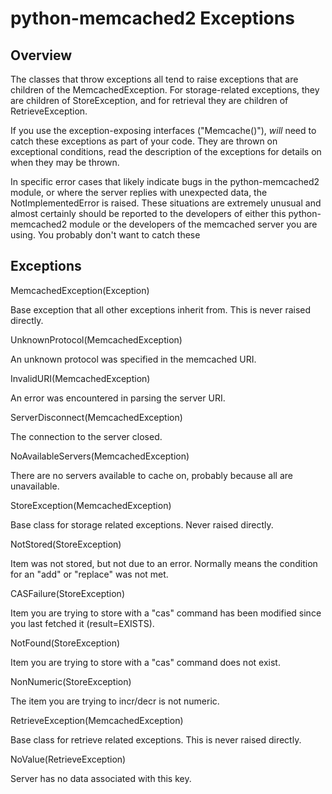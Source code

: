 python-memcached2 Exceptions
============================

Overview
--------

The classes that throw exceptions all tend to raise exceptions that are
children of the MemcachedException.  For storage-related exceptions, they
are children of StoreException, and for retrieval they are children of
RetrieveException.

If you use the exception-exposing interfaces ("Memcache()"), *will* need to
catch these exceptions as part of your code.  They are thrown on
exceptional conditions, read the description of the exceptions for details
on when they may be thrown.

In specific error cases that likely indicate bugs in the python-memcached2
module, or where the server replies with unexpected data, the
NotImplementedError is raised.  These situations are extremely unusual and
almost certainly should be reported to the developers of either this
python-memcached2 module or the developers of the memcached server you are
using.  You probably don't want to catch these

Exceptions
----------

MemcachedException(Exception)

Base exception that all other exceptions inherit from.  This is never
raised directly.

UnknownProtocol(MemcachedException)

An unknown protocol was specified in the memcached URI.

InvalidURI(MemcachedException)

An error was encountered in parsing the server URI.

ServerDisconnect(MemcachedException)

The connection to the server closed.

NoAvailableServers(MemcachedException)

There are no servers available to cache on, probably because all are
unavailable.

StoreException(MemcachedException)

Base class for storage related exceptions.  Never raised directly.

NotStored(StoreException)

Item was not stored, but not due to an error.  Normally means the
condition for an "add" or "replace" was not met.

CASFailure(StoreException)

Item you are trying to store with a "cas" command has been modified
since you last fetched it (result=EXISTS).


NotFound(StoreException)

Item you are trying to store with a "cas" command does not exist.


NonNumeric(StoreException)

The item you are trying to incr/decr is not numeric.


RetrieveException(MemcachedException)

Base class for retrieve related exceptions.  This is never raised directly.


NoValue(RetrieveException)

Server has no data associated with this key.
